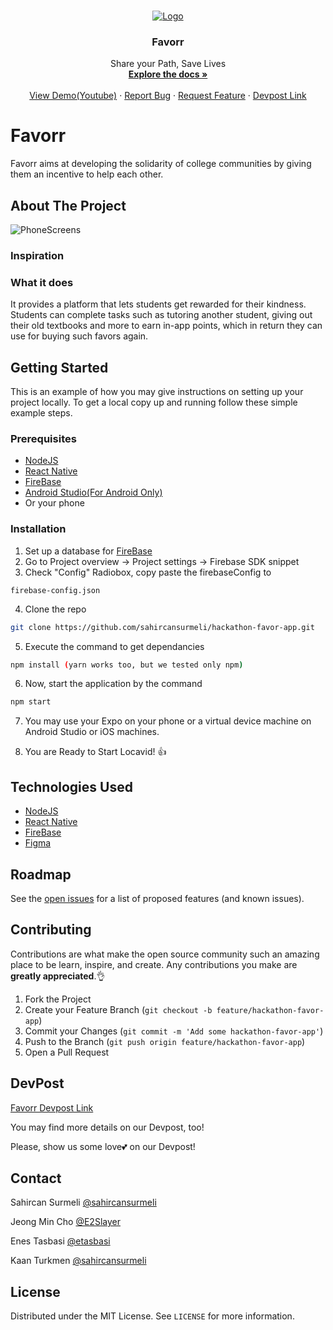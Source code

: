
<!-- PROJECT LOGO -->
<br />
<p align="center">
  
  <a href="https://github.com/sahircansurmeli/hackathon-favor-app">
    <img src="images/logo_original.png" alt="Logo">
  </a>

  <h3 align="center">Favorr</h3>

  <p align="center">
    Share your Path, Save Lives
    <br />
    <a href="https://github.com/sahircansurmeli/hackathon-favor-app"><strong>Explore the docs »</strong></a>
    <br />
    <br />
    <a href="https://www.youtube.com/watch?v=dB-69tWjUGs">View Demo(Youtube)</a>
    ·
    <a href="https://github.com/sahircansurmeli/hackathon-favor-app/issues">Report Bug</a>
    ·
    <a href="https://github.com/sahircansurmeli/hackathon-favor-app/issues">Request Feature</a>
     ·
    <a href="https://devpost.com/software/favorr">Devpost Link</a>
  
  </p>
</p>

# Favorr
Favorr aims at developing the solidarity of college communities by giving them an incentive to help each other.

<!-- ABOUT THE PROJECT -->
## About The Project

<img src="images/phonescreens.png" alt="PhoneScreens" max-width:50 max-height:50>

### Inspiration
  
### What it does
It provides a platform that lets students get rewarded for their kindness. Students can complete tasks such as tutoring another student, giving out their old textbooks and more to earn in-app points, which in return they can use for buying such favors again. 

<!-- GETTING STARTED -->
## Getting Started

This is an example of how you may give instructions on setting up your project locally.
To get a local copy up and running follow these simple example steps.

### Prerequisites

* [NodeJS](https://nodejs.org/en/)
* [React Native](https://reactnative.dev/)
* [FireBase](https://firebase.google.com/)
* [Android Studio(For Android Only)](https://developer.android.com/studio?hl=nl)
* Or your phone

### Installation

1. Set up a database for [FireBase](https://firebase.google.com/)
2. Go to Project overview -> Project settings -> Firebase SDK snippet
3. Check "Config" Radiobox, copy paste the firebaseConfig to 
```
firebase-config.json
```
4. Clone the repo
```sh
git clone https://github.com/sahircansurmeli/hackathon-favor-app.git
```
5. Execute the command to get dependancies
```sh
npm install (yarn works too, but we tested only npm)
```
6. Now, start the application by the command
```sh
npm start
```

7. You may use your Expo on your phone or a virtual device machine on Android Studio or iOS machines.

8. You are Ready to Start Locavid! 👍

<!-- ROADMAP -->
## Technologies Used

* [NodeJS](https://nodejs.org/en/)
* [React Native](https://reactnative.dev/)
* [FireBase](https://firebase.google.com/)
* [Figma](https://www.figma.com/)

<!-- ROADMAP -->
## Roadmap

See the [open issues](https://github.com/sahircansurmeli/hackathon-favor-app/) for a list of proposed features (and known issues).


<!-- CONTRIBUTING -->
## Contributing

Contributions are what make the open source community such an amazing place to be learn, inspire, and create. Any contributions you make are **greatly appreciated**.👌

1. Fork the Project
2. Create your Feature Branch (`git checkout -b feature/hackathon-favor-app`)
3. Commit your Changes (`git commit -m 'Add some hackathon-favor-app'`)
4. Push to the Branch (`git push origin feature/hackathon-favor-app`)
5. Open a Pull Request

## DevPost

[Favorr Devpost Link](https://devpost.com/software/Favorr)

You may find more details on our Devpost, too!

Please, show us some love💕 on our Devpost! 


<!-- CONTACT -->
## Contact

Sahircan Surmeli [@sahircansurmeli](https://github.com/sahircansurmeli)

Jeong Min Cho [@E2Slayer](https://e2slayer.github.io/) 

Enes Tasbasi [@etasbasi](http://etasbasi.com)

Kaan Turkmen [@sahircansurmeli](https://github.com/turkmenkaan)

<!-- LICENSE -->
## License

Distributed under the MIT License. See `LICENSE` for more information.


